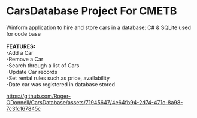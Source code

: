 # CarsDatabase Project For CMETB

Winform application to hire and store cars in a database: C# & SQLite used for code base<br>
<br>
 <strong>FEATURES:</strong>
 <br>
  -Add a Car
  <br>
  -Remove a Car
  <br>
  -Search through a list of Cars
  <br>
  -Update Car records
  <br>
  -Set rental rules such as price, availability 
  <br>
  -Date car was registered in database stored
  <br>

https://github.com/Roger-ODonnell/CarsDatabase/assets/71945647/4e64fb94-2d74-471c-8a98-7c3fc167845c


